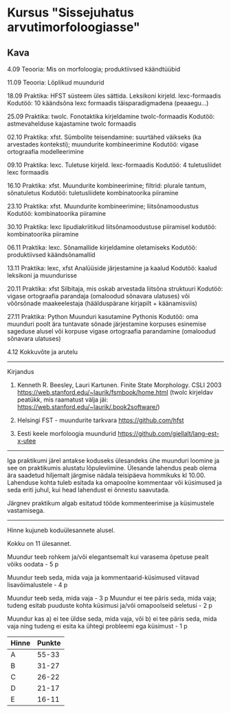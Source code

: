 # Kursus "Sissejuhatus arvutimorfoloogiasse"

## Kava


4.09
Teooria: Mis on morfoloogia; produktiivsed käändtüübid

11.09
Teooria: Lõplikud muundurid 

18.09
Praktika: HFST süsteem üles sättida.
Leksikoni kirjeld. lexc-formaadis 
Kodutöö: 10 käändsõna lexc formaadis täisparadigmadena (peaaegu...)

25.09
Praktika: twolc.
Fonotaktika kirjeldamine twolc-formaadis
Kodutöö: astmevahelduse kajastamine twolc formaadis

02.10
Praktika: xfst.
Sümbolite teisendamine: suurtähed väikseks (ka arvestades konteksti);
muundurite kombineerimine
Kodutöö: vigase ortograafia modelleerimine

09.10
Praktika: lexc.
Tuletuse kirjeld. lexc-formaadis
Kodutöö: 4 tuletusliidet lexc formaadis

16.10
Praktika: xfst.
Muundurite kombineerimine;
filtrid: plurale tantum, sõnatuletus
Kodutöö: tuletusliidete kombinatoorika piiramine

23.10
Praktika: xfst.
Muundurite kombineerimine;
liitsõnamoodustus
Kodutöö: kombinatoorika piiramine

30.10
Praktika: lexc
lipudiakriitikud liitsõnamoodustuse piiramisel
kodutöö: kombinatoorika piiramine

06.11
Praktika: lexc.
Sõnamallide kirjeldamine oletamiseks
Kodutöö: produktiivsed käändsõnamallid

13.11
Praktika: lexc, xfst
Analüüside järjestamine ja kaalud
Kodutöö: kaalud leksikoni ja muundurisse

20.11
Praktika: xfst
Silbitaja, mis oskab arvestada liitsõna struktuuri
Kodutöö: vigase ortograafia parandaja (omaloodud sõnavara ulatuses)
 või võõrsõnade maakeelestaja (häälduspärane kirjapilt + käänamisviis)

27.11
Praktika: Python
Muunduri kasutamine Pythonis
Kodutöö: oma muunduri poolt ära tuntavate sõnade järjestamine korpuses esinemise sageduse alusel
või korpuse vigase ortograafia parandamine (omaloodud sõnavara ulatuses)

4.12
Kokkuvõte ja arutelu

--------------------
Kirjandus

1. Kenneth R. Beesley, Lauri Kartunen. Finite State Morphology. CSLI 2003
https://web.stanford.edu/~laurik/fsmbook/home.html
(twolc kirjeldav peatükk, mis raamatust välja jäi: https://web.stanford.edu/~laurik/.book2software/)

2. Helsingi FST - muundurite tarkvara
https://github.com/hfst

3. Eesti keele morfoloogia muundurid
https://github.com/giellalt/lang-est-x-utee

----
Iga praktikumi järel antakse koduseks ülesandeks ühe muunduri loomine ja see on praktikumis alustatu lõpuleviimine. Ülesande lahendus peab olema ära saadetud hiljemalt järgmise nädala teisipäeva hommikuks kl 10.00. Lahenduse kohta tuleb esitada ka omapoolne kommentaar või küsimused ja seda eriti juhul, kui head lahendust ei õnnestu saavutada.

Järgnev praktikum algab esitatud tööde kommenteerimise ja küsimustele vastamisega.

-----
Hinne kujuneb koduülesannete alusel. 

Kokku on 11 ülesannet.

Muundur teeb rohkem ja/või elegantsemalt kui varasema õpetuse pealt võiks oodata - 5 p

Muundur teeb seda, mida vaja ja kommentaarid-küsimused viitavad lisavõimalustele - 4 p

Muundur teeb seda, mida vaja  - 3 p
Muundur ei tee päris seda, mida vaja; tudeng esitab puuduste kohta küsimusi ja/või omapoolseid seletusi - 2 p

Muundur kas a) ei tee üldse seda, mida vaja, või b) ei tee päris seda, mida vaja ning tudeng ei esita ka ühtegi probleemi ega küsimust - 1 p

| Hinne | Punkte |
| --- | --- |
| A | 55-33 |
| B | 31-27 |
| C | 26-22 |
| D | 21-17 |
| E | 16-11 |









